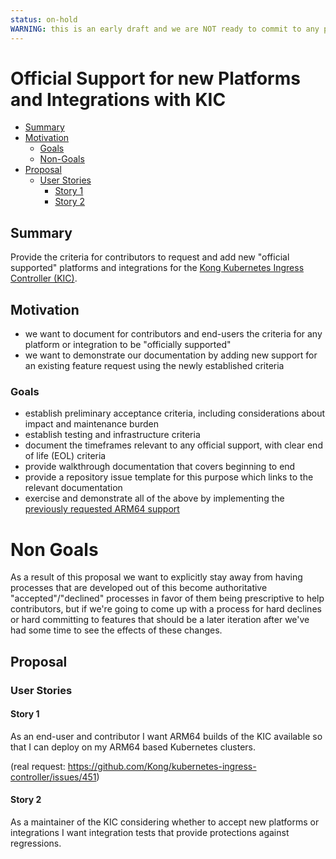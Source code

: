 ```yaml
---
status: on-hold
WARNING: this is an early draft and we are NOT ready to commit to any process that results from it, it's only ideas "on paper" for now.
---
```


# Official Support for new Platforms and Integrations with KIC

<!-- toc -->
- [Summary](#summary)
- [Motivation](#motivation)
  - [Goals](#goals)
  - [Non-Goals](#non-goals)
- [Proposal](#proposal)
  - [User Stories](#user-stories)
    - [Story 1](#story-1)
    - [Story 2](#story-2)
<!-- /toc -->

## Summary

Provide the criteria for contributors to request and add new "official supported" platforms and integrations for the [Kong Kubernetes Ingress Controller (KIC)][kic].

[kic]:https://github.com/kong/kubernetes-ingress-controller

## Motivation

- we want to document for contributors and end-users the criteria for any platform or integration to be "officially supported"
- we want to demonstrate our documentation by adding new support for an existing feature request using the newly established criteria

### Goals

- establish preliminary acceptance criteria, including considerations about impact and maintenance burden
- establish testing and infrastructure criteria
- document the timeframes relevant to any official support, with clear end of life (EOL) criteria
- provide walkthrough documentation that covers beginning to end
- provide a repository issue template for this purpose which links to the relevant documentation
- exercise and demonstrate all of the above by implementing the [previously requested ARM64 support][issues-451]

[arm64]:https://en.wikipedia.org/wiki/ARM64
[upstream]:https://github.com/kong/kong
[issues-451]:https://github.com/Kong/kubernetes-ingress-controller/issues/451

# Non Goals

As a result of this proposal we want to explicitly stay away from having processes that are developed out of this become authoritative "accepted"/"declined" processes in favor of them being prescriptive to help contributors, but if we're going to come up with a process for hard declines or hard committing to features that should be a later iteration after we've had some time to see the effects of these changes.
## Proposal

### User Stories

#### Story 1

As an end-user and contributor I want ARM64 builds of the KIC available so that I can deploy on my ARM64 based Kubernetes clusters.

(real request: https://github.com/Kong/kubernetes-ingress-controller/issues/451)

#### Story 2

As a maintainer of the KIC considering whether to accept new platforms or integrations I want integration tests that provide protections against regressions.
